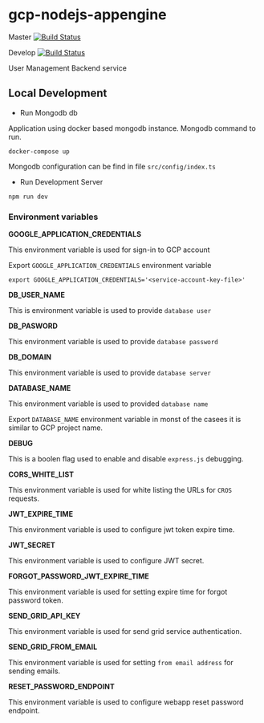 # gcp-nodejs-appengine

Master [![Build Status](https://dev.azure.com/vinaymavi/MCRC/_apis/build/status/myjunior.api-gcp-pass-engine?branchName=master)](https://dev.azure.com/vinaymavi/MCRC/_build/latest?definitionId=4&branchName=master)

Develop [![Build Status](https://dev.azure.com/vinaymavi/MCRC/_apis/build/status/myjunior.api-gcp-pass-engine?branchName=develop)](https://dev.azure.com/vinaymavi/MCRC/_build/latest?definitionId=4&branchName=develop)

User Management Backend service

## Local Development

<!-- TODO Architecure daigram required -->

- Run Mongodb db

Application using docker based mongodb instance. Mongodb command to run.

`docker-compose up`

Mongodb configuration can be find in file `src/config/index.ts`

- Run Development Server

`npm run dev`

### Environment variables

**GOOGLE_APPLICATION_CREDENTIALS**

This environment variable is used for sign-in to GCP account

Export `GOOGLE_APPLICATION_CREDENTIALS` environment variable

`export GOOGLE_APPLICATION_CREDENTIALS='<service-account-key-file>'`

**DB_USER_NAME**

This is environment variable is used to provide `database user`

**DB_PASWORD**

This environment variable is used to provide `database password`

**DB_DOMAIN**

This environment variable is used to provide `database server`

**DATABASE_NAME**

This environment variable is used to provided `database name`

Export `DATABASE_NAME` environment variable in monst of the casees it is similar to GCP project name.

**DEBUG**

This is a boolen flag used to enable and disable `express.js` debugging.

**CORS_WHITE_LIST**

This environment variable is used for white listing the URLs for `CROS` requests.

**JWT_EXPIRE_TIME**

This environment variable is used to configure jwt token expire time.

**JWT_SECRET**

This environment variable is used to configure JWT secret.

**FORGOT_PASSWORD_JWT_EXPIRE_TIME**

This environment variable is used for setting expire time for forgot password token.

**SEND_GRID_API_KEY**

This environment variable is used for send grid service authentication.

**SEND_GRID_FROM_EMAIL**

This environment variable is used for setting `from email address` for sending emails.

**RESET_PASSWORD_ENDPOINT**

This environment variable is used to configure webapp reset password endpoint.
